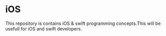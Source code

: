 # iOS
This repository is contains  iOS &amp; swift programming concepts.This will be usefull for iOS and swift developers.

